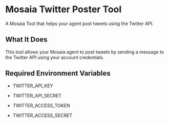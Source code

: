 # Mosaia Twitter Poster Tool
A Mosaia Tool that helps your agent post tweets using the Twitter API.

## What It Does
This tool allows your Mosaia agent to post tweets by sending a message to the Twitter API using your account credentials.

## Required Environment Variables
- TWITTER_API_KEY

- TWITTER_API_SECRET

- TWITTER_ACCESS_TOKEN

- TWITTER_ACCESS_SECRET
